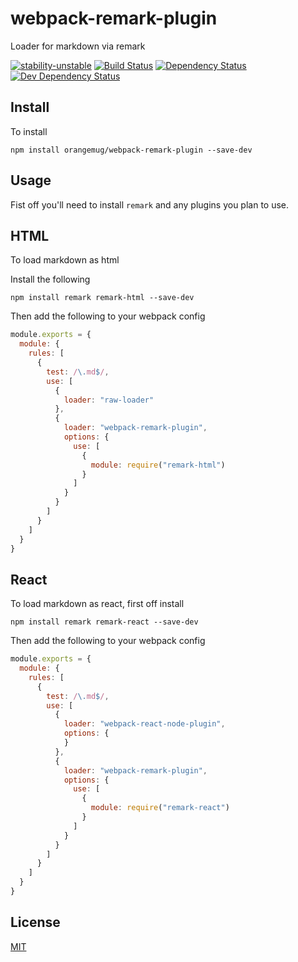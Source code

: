 # webpack-remark-plugin
Loader for markdown via remark

[![stability-unstable](https://img.shields.io/badge/stability-unstable-yellow.svg)][stability]
[![Build Status](https://circleci.com/gh/orangemug/webpack-remark-plugin.png?style=shield)][circleci]
[![Dependency Status](https://david-dm.org/orangemug/webpack-remark-plugin.svg)][dm-prod]
[![Dev Dependency Status](https://david-dm.org/orangemug/webpack-remark-plugin/dev-status.svg)][dm-dev]

[stability]:   https://github.com/orangemug/stability-badges#unstable
[circleci]:    https://circleci.com/gh/orangemug/webpack-remark-plugin
[dm-prod]:     https://david-dm.org/orangemug/webpack-remark-plugin
[dm-dev]:      https://david-dm.org/orangemug/webpack-remark-plugin#info=devDependencies



## Install
To install

```
npm install orangemug/webpack-remark-plugin --save-dev
```

## Usage
Fist off you'll need to install `remark` and any plugins you plan to use.


## HTML
To load markdown as html

Install the following

```
npm install remark remark-html --save-dev
```

Then add the following to your webpack config

```js
module.exports = {
  module: {
    rules: [
      {
        test: /\.md$/,
        use: [
          {
            loader: "raw-loader"
          },
          {
            loader: "webpack-remark-plugin",
            options: {
              use: [
                {
                  module: require("remark-html")
                }
              ]
            }
          }
        ]
      }
    ]
  }
}
```



## React
To load markdown as react, first off install

```
npm install remark remark-react --save-dev
```

Then add the following to your webpack config

```js
module.exports = {
  module: {
    rules: [
      {
        test: /\.md$/,
        use: [
          {
            loader: "webpack-react-node-plugin",
            options: {
            }
          },
          {
            loader: "webpack-remark-plugin",
            options: {
              use: [
                {
                  module: require("remark-react")
                }
              ]
            }
          }
        ]
      }
    ]
  }
}
```


## License
[MIT](LICENSE)

